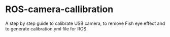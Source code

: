 # ROS-camera-callibration
A step by step guide to calibrate USB camera, to remove Fish eye effect and to generate calibration.yml file for ROS.  
